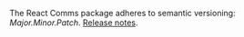 The React Comms package adheres to semantic versioning: _Major.Minor.Patch_. [Release notes](#/Releases/Changelog).